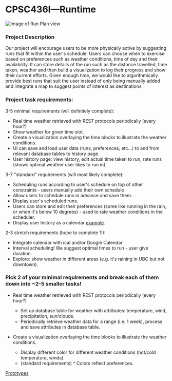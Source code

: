 # CPSC436I—Runtime

![Image of Run Plan view](https://raw.githubusercontent.com/mostlyfabulous/Runtime/master/screenshots/Runtime%20Run%20Plan%20page.png)


### Project Description
Our project will encourage users to be more physically active by suggesting runs that fit within the user's schedule. Users can choose when to exercise based on preferences such as weather conditions, time of day and their availability. It can store details of the run such as the distance travelled, time taken, weather and then build a visualization to log their progress and show their current efforts. Given enough time, we would like to algorithmically provide best runs that suit the user instead of only being manually added and integrate a map to suggest points of interest as destinations
### Project task requirements:
3-5 minimal requirements (will definitely complete):
  - Real time weather retrieved with REST protocols periodically (every hour?)
  - Show weather for given time slot.
  - Create a visualization overlaying the time blocks to illustrate the weather conditions. 
  - UI can save and load user data (runs, preferences, etc...) to and from relevant database tables to history page.
  - User history page: view history, edit actual time taken to run, rate runs (shows optimal weather user likes to run in).
  
3-7 "standard" requirements (will most likely complete):
  - Scheduling runs according to user's schedule on top of other constraints - users manually add their own schedule
  - Allow users to schedule runs in advance and save them. 
  - Display user's scheduled runs.
  - Users can store and edit their preferences (some like running in the rain, or when it's below 10 degrees) - used to rate weather conditions in the scheduler.
  - Display user history as a calendar [example](https://fullcalendar.io/).
  
2-3 stretch requirements (hope to complete 1!):
  - Integrate calendar with ical and/or Google Calendar
  - Interval scheduling! We suggest optimal times to run - user give duration.
  - Explore: show weather in different areas (e.g. it's raining in UBC but not downtown).
  
### Pick 2 of your minimal requirements and break each of them down into ~2-5 smaller tasks!
* Real time weather retrieved with REST protocols periodically (every hour?)
  - Set up database table for weather with attributes: temperature, wind, precipitation, sun/clouds.
  - Periodically retrieve weather data for a range (i.e. 1 week), process and save attributes in database table. 
  
* Create a visualization overlaying the time blocks to illustrate the weather conditions. 
  - Display different color for different weather conditions (hot/cold temperature, winds)
  - (standard requirements) ^ Colors reflect preferences. 

[Prototypes](https://github.com/mostlyfabulous/CPSC436I-Project/blob/master/CPSC436-Prototype.pdf)
